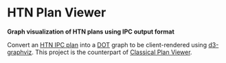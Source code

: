 # HTN Plan Viewer
**Graph visualization of HTN plans using IPC output format**

Convert an [HTN IPC plan](https://gki.informatik.uni-freiburg.de/ipc2020/format.pdf) into a [DOT](https://www.graphviz.org/doc/info/lang.html) graph to be client-rendered using [d3-graphviz](https://github.com/magjac/d3-graphviz).
This project is the counterpart of [Classical Plan Viewer](../../../Classical_Plan_Viewer).